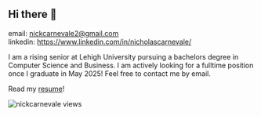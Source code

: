 ## Hi there 👋                     

email: nickcarnevale2@gmail.com  
linkedin: https://www.linkedin.com/in/nicholascarnevale/

I am a rising senior at Lehigh University pursuing a bachelors degree in Computer Science and Business. I am actively looking for a fulltime position once I graduate in May 2025! Feel free to contact me by email.

Read my [resume](Nick-Carnevale-Resume.pdf)!


<p align="left"> <img src="https://komarev.com/ghpvc/?username=nickcarnevale&label=Profile%20views&color=0e75b6&style=flat" alt="nickcarnevale views" /> </p>

<!--
**nickcarnevale/nickcarnevale** is a ✨ _special_ ✨ repository because its `README.md` (this file) appears on your GitHub profile.

Here are some ideas to get you started:

- 🔭 I’m currently working on ...
- 🌱 I’m currently learning ...
- 👯 I’m looking to collaborate on ...
- 🤔 I’m looking for help with ...
- 💬 Ask me about ...
- 📫 How to reach me: ...
- 😄 Pronouns: ...
- ⚡ Fun fact: ...
-->
